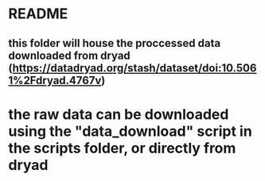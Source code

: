  # README
 
 ## this folder will house the proccessed data downloaded from dryad (https://datadryad.org/stash/dataset/doi:10.5061%2Fdryad.4767v)
 # the raw data can be downloaded using the "data_download" script in the scripts folder, or directly from dryad